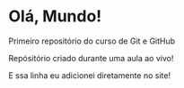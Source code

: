 # Olá, Mundo!
 Primeiro repositório do curso de Git e GitHub

 Repósitório criado durante uma aula ao vivo!
 
 E ssa linha eu adicionei diretamente no site!
